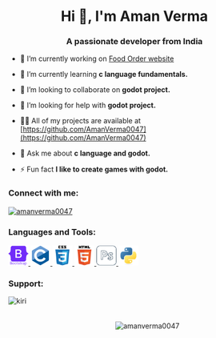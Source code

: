 <h1 align="center">Hi 👋, I'm Aman Verma</h1>
<h3 align="center">A passionate developer from India</h3>

- 🔭 I’m currently working on [Food Order website](https://github.com/AmanVerma0047/FoodOrderJs)

- 🌱 I’m currently learning **c language fundamentals.**

- 👯 I’m looking to collaborate on **godot project.**

- 🤝 I’m looking for help with **godot project.**

- 👨‍💻 All of my projects are available at [https://github.com/AmanVerma0047](https://github.com/AmanVerma0047)

- 💬 Ask me about **c language and godot.**

- ⚡ Fun fact **I like to create games with godot.**

<h3 align="left">Connect with me:</h3>
<p align="left">
<a href="https://instagram.com/amanverma0047" target="blank"><img align="center" src="https://raw.githubusercontent.com/rahuldkjain/github-profile-readme-generator/master/src/images/icons/Social/instagram.svg" alt="amanverma0047" height="30" width="40" /></a>
</p>

<h3 align="left">Languages and Tools:</h3>
<p align="left"> <a href="https://getbootstrap.com" target="_blank" rel="noreferrer"> <img src="https://raw.githubusercontent.com/devicons/devicon/master/icons/bootstrap/bootstrap-plain-wordmark.svg" alt="bootstrap" width="40" height="40"/> </a> <a href="https://www.cprogramming.com/" target="_blank" rel="noreferrer"> <img src="https://raw.githubusercontent.com/devicons/devicon/master/icons/c/c-original.svg" alt="c" width="40" height="40"/> </a> <a href="https://www.w3schools.com/css/" target="_blank" rel="noreferrer"> <img src="https://raw.githubusercontent.com/devicons/devicon/master/icons/css3/css3-original-wordmark.svg" alt="css3" width="40" height="40"/> </a> <a href="https://www.w3.org/html/" target="_blank" rel="noreferrer"> <img src="https://raw.githubusercontent.com/devicons/devicon/master/icons/html5/html5-original-wordmark.svg" alt="html5" width="40" height="40"/> </a> <a href="https://www.photoshop.com/en" target="_blank" rel="noreferrer"> <img src="https://raw.githubusercontent.com/devicons/devicon/master/icons/photoshop/photoshop-line.svg" alt="photoshop" width="40" height="40"/> </a> <a href="https://www.python.org" target="_blank" rel="noreferrer"> <img src="https://raw.githubusercontent.com/devicons/devicon/master/icons/python/python-original.svg" alt="python" width="40" height="40"/> </a> </p>

<h3 align="left">Support:</h3>
<p><a href="https://www.buymeacoffee.com/kiri"> <img align="left" src="https://cdn.buymeacoffee.com/buttons/v2/default-yellow.png" height="50" width="210" alt="kiri" /></a></p><br><br>

<p>&nbsp;<img align="center" src="https://github-readme-stats.vercel.app/api?username=amanverma0047&show_icons=true&locale=en" alt="amanverma0047" /></p>

